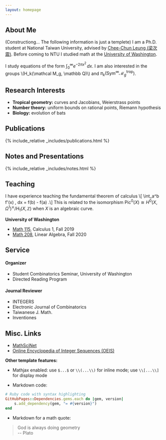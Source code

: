 ```yaml
---
layout: homepage
---
```


## About Me

(Constructiong... The following information is just a templete)
I am a Ph.D. student at National Taiwan University, advised by [Chee-Chun Leung (梁次震)](https://www.theplan.it/eng/award-2020-Education/ntu-chee-chun-leung-cosmology-hall-a-floating-cube-in-space-kris-yao-artech).
Before coming to NTU I studied math at the [University of Washington](http://math.washington.edu/).

I study equations of the form $\int_0^\infty e^{-2\pi x^2} \, dx$.
I am also interested in the  groups \\(H_k(\mathcal M_g, \mathbb Q)\\) and 
$\pi_k(\mathrm{Sym}^\infty \mathcal M^\mathrm{trop}_g)$.


## Research Interests

- **Tropical geometry:** curves and Jacobians, Weierstrass points
- **Number theory:** uniform bounds on rational points, Riemann hypothesis
- **Biology:** evolution of bats

<!--## News

- **[Feb. 2020]** Seminar talk at NTU graduate student event
- **[Feb. 2020]** Colloquium talk at Chung Hsing University 中興大學
- **[Sept. 2019]** Started Ph.D. program at NTU
- **[Mar. 2019]** Graduated from Univeristy of Washington with bachelors degree.
-->

## Publications

{% include_relative _includes/publications.html %}



## Notes and Presentations

{% include_relative _includes/notes.html %}

## Teaching

I have experience teaching the fundamental theorem of calculus
\\[ \int_a^b f'(x) \, dx = f(b) - f(a) .\\]
This is related to the isomorphism
$\mathrm{Pic}^0(X) \cong H^0(X, \Omega^1)^\vee / H_1(X, \mathbb Z)$
when $X$ is an algebraic curve.

**University of Washington**

- [Math 115](https://dept.math.lsa.umich.edu/courses/115/), Calculus 1, Fall 2019
- [Math 208](https://sites.math.washington.edu/~m208/), Linear Algebra, Fall 2020

## Service

#### Organizer 
- Student Combinatorics Seminar, University of Washington
- Directed Reading Program

#### Journal Reviewer
- INTEGERS
- Electronic Journal of Combinatorics
- Taiwanese J. Math.
- Inventiones

## Misc. Links

- [MathSciNet](https://mathscinet.ams.org/mathscinet)
- [Online Encyclopedia of Integer Sequences (OEIS)](https://oeis.org/)

**Other template features:**
- Mathjax enabled: use `$...$` or `\\(...\\)` for inline mode; use `\\[...\\]` for display mode

- Markdown code:
```ruby
# Ruby code with syntax highlighting
GitHubPages::Dependencies.gems.each do |gem, version|
    s.add_dependency(gem, "= #{version}")
end
```

- Markdown for a math quote:
> God is always doing geometry  
> -- Plato
